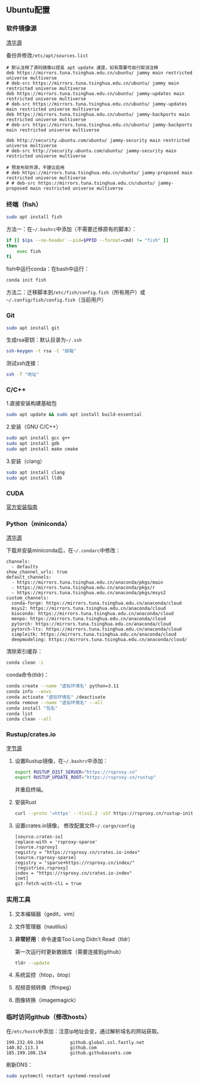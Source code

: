 ## Ubuntu配置

### 软件镜像源

[清华源](https://mirrors.tuna.tsinghua.edu.cn/help/ubuntu/)

备份并修改`/etc/apt/sources.list`

```
# 默认注释了源码镜像以提高 apt update 速度，如有需要可自行取消注释
deb https://mirrors.tuna.tsinghua.edu.cn/ubuntu/ jammy main restricted universe multiverse
# deb-src https://mirrors.tuna.tsinghua.edu.cn/ubuntu/ jammy main restricted universe multiverse
deb https://mirrors.tuna.tsinghua.edu.cn/ubuntu/ jammy-updates main restricted universe multiverse
# deb-src https://mirrors.tuna.tsinghua.edu.cn/ubuntu/ jammy-updates main restricted universe multiverse
deb https://mirrors.tuna.tsinghua.edu.cn/ubuntu/ jammy-backports main restricted universe multiverse
# deb-src https://mirrors.tuna.tsinghua.edu.cn/ubuntu/ jammy-backports main restricted universe multiverse

deb http://security.ubuntu.com/ubuntu/ jammy-security main restricted universe multiverse
# deb-src http://security.ubuntu.com/ubuntu/ jammy-security main restricted universe multiverse

# 预发布软件源，不建议启用
# deb https://mirrors.tuna.tsinghua.edu.cn/ubuntu/ jammy-proposed main restricted universe multiverse
# # deb-src https://mirrors.tuna.tsinghua.edu.cn/ubuntu/ jammy-proposed main restricted universe multiverse
```

### 终端（fish）

```bash
sudo apt install fish
```

方法一：在`~/.bashrc`中添加（不需要迁移原有的脚本）：

```bash
if [[ $(ps --no-header --pid=$PPID --format=cmd) != "fish" ]]
then
    exec fish
fi
```

fish中运行conda：在bash中运行：

```bash
conda init fish
```

方法二：迁移脚本到`/etc/fish/config.fish`（所有用户）或`~/.config/fish/config.fish`（当前用户）

### Git

```bash
sudo apt install git
```

生成rsa密钥：默认目录为`~/.ssh`

```bash
ssh-keygen -t rsa -C "邮箱"
```

测试ssh连接：

```bash
ssh -T "地址"
```

### C/C++

1.直接安装构建基础包

```bash
sudo apt update && sudo apt install build-essential
```

2.安装（GNU C/C++）

```bash
sudo apt install gcc g++
sudo apt install gdb
sudo apt install make cmake
```

3.安装（clang）

```bash
sudo apt install clang
sudo apt install lldb
```



### CUDA

[官方安装指南](https://docs.nvidia.com/cuda/cuda-installation-guide-linux/index.html)

### Python（miniconda）

[清华源](https://mirrors.tuna.tsinghua.edu.cn/help/anaconda/)

下载并安装miniconda后，在`~/.condarc`中修改：

```
channels:
  - defaults
show_channel_urls: true
default_channels:
  - https://mirrors.tuna.tsinghua.edu.cn/anaconda/pkgs/main
  - https://mirrors.tuna.tsinghua.edu.cn/anaconda/pkgs/r
  - https://mirrors.tuna.tsinghua.edu.cn/anaconda/pkgs/msys2
custom_channels:
  conda-forge: https://mirrors.tuna.tsinghua.edu.cn/anaconda/cloud
  msys2: https://mirrors.tuna.tsinghua.edu.cn/anaconda/cloud
  bioconda: https://mirrors.tuna.tsinghua.edu.cn/anaconda/cloud
  menpo: https://mirrors.tuna.tsinghua.edu.cn/anaconda/cloud
  pytorch: https://mirrors.tuna.tsinghua.edu.cn/anaconda/cloud
  pytorch-lts: https://mirrors.tuna.tsinghua.edu.cn/anaconda/cloud
  simpleitk: https://mirrors.tuna.tsinghua.edu.cn/anaconda/cloud
  deepmodeling: https://mirrors.tuna.tsinghua.edu.cn/anaconda/cloud/
```

清除索引缓存：

```bash
conda clean -i
```

conda命令(tldr)：

```bash
conda create --name "虚拟环境名" python=3.11
conda info --envs
conda activate "虚拟环境名" /deactivate
conda remove --name "虚拟环境名" --all
conda install "包名"
conda list
conda clean --all
```

### Rustup/crates.io

[字节源](https://rsproxy.cn/#getStarted)

1. 设置Rustup镜像，在`~/.bashrc`中添加：

   ```bash
   export RUSTUP_DIST_SERVER="https://rsproxy.cn"
   export RUSTUP_UPDATE_ROOT="https://rsproxy.cn/rustup"
   ```

   并重启终端。

2. 安装Rust

   ```bash
   curl --proto '=https' --tlsv1.2 -sSf https://rsproxy.cn/rustup-init.sh | sh
   ```

3. 设置crates.io镜像， 修改配置文件`~/.cargo/config`

   ```
   [source.crates-io]
   replace-with = 'rsproxy-sparse'
   [source.rsproxy]
   registry = "https://rsproxy.cn/crates.io-index"
   [source.rsproxy-sparse]
   registry = "sparse+https://rsproxy.cn/index/"
   [registries.rsproxy]
   index = "https://rsproxy.cn/crates.io-index"
   [net]
   git-fetch-with-cli = true
   ```

### 实用工具

1. 文本编辑器（gedit，vim）

2. 文件管理器（nautilus）

3. **非常好用**：命令速查Too Long Didn't Read（tldr）

   第一次运行时更新数据库（需要连接到github）

   ```bash
   tldr --update
   ```

4. 系统监控（htop，btop）

5. 视频音频转换（ffmpeg）

6. 图像转换（imagemagick）

### 临时访问github（修改hosts）

在`/etc/hosts`中添加：注意ip地址会变，通过解析域名的网站获取。

```
199.232.69.194          github.global.ssl.fastly.net
140.82.113.3            github.com
185.199.108.154         github.githubassets.com
```

刷新DNS：

```bash
sudo systemctl restart systemd-resolved
```
